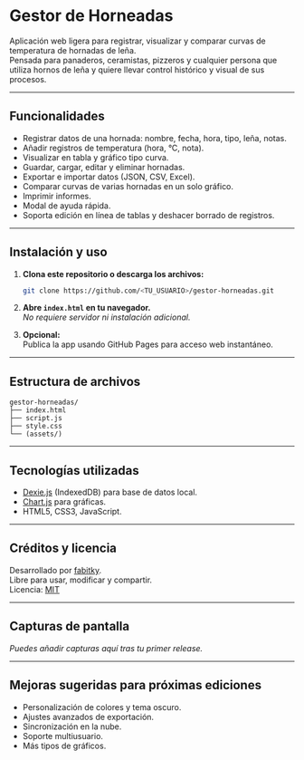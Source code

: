 # Gestor de Horneadas

Aplicación web ligera para registrar, visualizar y comparar curvas de temperatura de hornadas de leña.  
Pensada para panaderos, ceramistas, pizzeros y cualquier persona que utiliza hornos de leña y quiere llevar control histórico y visual de sus procesos.

---

## Funcionalidades

- Registrar datos de una hornada: nombre, fecha, hora, tipo, leña, notas.
- Añadir registros de temperatura (hora, °C, nota).
- Visualizar en tabla y gráfico tipo curva.
- Guardar, cargar, editar y eliminar hornadas.
- Exportar e importar datos (JSON, CSV, Excel).
- Comparar curvas de varias hornadas en un solo gráfico.
- Imprimir informes.
- Modal de ayuda rápida.
- Soporta edición en línea de tablas y deshacer borrado de registros.

---

## Instalación y uso

1. **Clona este repositorio o descarga los archivos:**
    ```bash
    git clone https://github.com/<TU_USUARIO>/gestor-horneadas.git
    ```
2. **Abre `index.html` en tu navegador.**  
   _No requiere servidor ni instalación adicional._

3. **Opcional:**  
   Publica la app usando GitHub Pages para acceso web instantáneo.

---

## Estructura de archivos

```
gestor-horneadas/
├── index.html
├── script.js
├── style.css
└── (assets/)
```

---

## Tecnologías utilizadas

- [Dexie.js](https://dexie.org/) (IndexedDB) para base de datos local.
- [Chart.js](https://www.chartjs.org/) para gráficas.
- HTML5, CSS3, JavaScript.

---

## Créditos y licencia

Desarrollado por [fabitky](https://github.com/fabitky).  
Libre para usar, modificar y compartir.  
Licencia: [MIT](LICENSE)

---

## Capturas de pantalla

_Puedes añadir capturas aquí tras tu primer release._

---

## Mejoras sugeridas para próximas ediciones

- Personalización de colores y tema oscuro.
- Ajustes avanzados de exportación.
- Sincronización en la nube.
- Soporte multiusuario.
- Más tipos de gráficos.